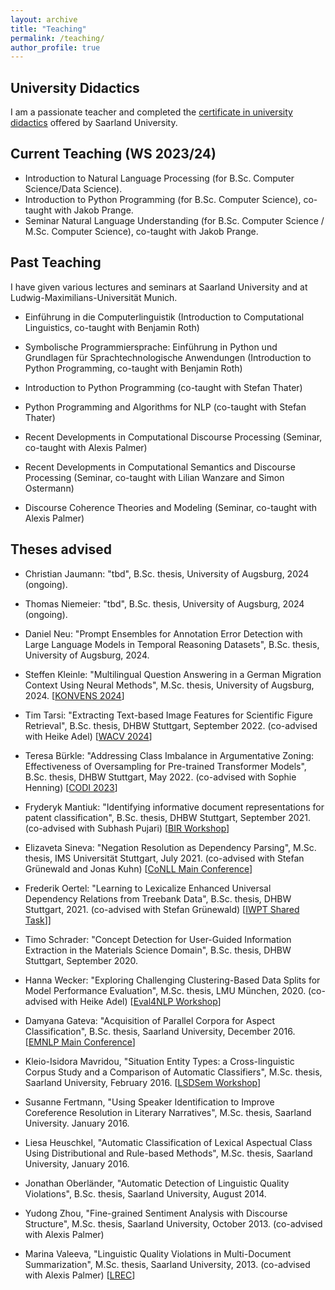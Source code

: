 ```yaml
---
layout: archive
title: "Teaching"
permalink: /teaching/
author_profile: true
---
```


University Didactics
-------------------
I am a passionate teacher and completed the [certificate in university didactics](https://www.uni-saarland.de/einrichtung/zell/arbeitsstelle-hochschuldidaktik/hochschuldidaktik-zertifikat.html) offered by Saarland University.


Current Teaching (WS 2023/24)
----------------
* Introduction to Natural Language Processing (for B.Sc. Computer Science/Data Science).
* Introduction to Python Programming (for B.Sc. Computer Science), co-taught with Jakob Prange.
* Seminar Natural Language Understanding (for B.Sc. Computer Science / M.Sc. Computer Science), co-taught with Jakob Prange.


Past Teaching
-------------
I have given various lectures and seminars at Saarland University and at Ludwig-Maximilians-Universität Munich.

* Einführung in die Computerlinguistik (Introduction to Computational Linguistics, co-taught with Benjamin Roth)

* Symbolische Programmiersprache: Einführung in Python und Grundlagen für Sprachtechnologische Anwendungen (Introduction to Python Programming, co-taught with Benjamin Roth)

* Introduction to Python Programming (co-taught with Stefan Thater)

* Python Programming and Algorithms for NLP (co-taught with Stefan Thater)

* Recent Developments in Computational Discourse Processing (Seminar, co-taught with Alexis Palmer)

* Recent Developments in Computational Semantics and Discourse Processing (Seminar, co-taught with Lilian Wanzare and Simon Ostermann)

* Discourse Coherence Theories and Modeling (Seminar, co-taught with Alexis Palmer)


Theses advised
-------------

* Christian Jaumann: "tbd", B.Sc. thesis, University of Augsburg, 2024 (ongoing).

* Thomas Niemeier: "tbd", B.Sc. thesis, University of Augsburg, 2024 (ongoing).

* Daniel Neu: "Prompt Ensembles for Annotation Error Detection with Large Language Models in Temporal Reasoning Datasets", B.Sc. thesis, University of Augsburg, 2024.

* Steffen Kleinle: "Multilingual Question Answering in a German Migration Context Using Neural Methods", M.Sc. thesis, University of Augsburg, 2024. [[KONVENS 2024](https://aclanthology.org/2024.konvens-main.25/)]

* Tim Tarsi: "Extracting Text-based Image Features for Scientific Figure Retrieval", B.Sc. thesis, DHBW Stuttgart, September 2022. (co-advised with Heike Adel) [[WACV 2024](https://openaccess.thecvf.com/content/WACV2024/html/Tarsi_SciOL_and_MuLMS-Img_Introducing_a_Large-Scale_Multimodal_Scientific_Dataset_and_WACV_2024_paper.html)]

* Teresa Bürkle: "Addressing Class Imbalance in Argumentative Zoning: Effectiveness of Oversampling for Pre-trained Transformer Models", B.Sc. thesis, DHBW Stuttgart, May 2022. (co-advised with Sophie Henning) [[CODI 2023](https://aclanthology.org/2023.codi-1.1/)]

* Fryderyk Mantiuk: "Identifying informative document representations for patent classification", B.Sc. thesis, DHBW Stuttgart, September 2021. (co-advised with Subhash Pujari) [[BIR Workshop](https://ceur-ws.org/Vol-3230/paper-04.pdf)]

* Elizaveta Sineva: "Negation Resolution as Dependency Parsing", M.Sc. thesis, IMS Universität Stuttgart, July 2021. (co-advised with Stefan Grünewald and Jonas Kuhn) [[CoNLL Main Conference](https://aclanthology.org/2021.conll-1.41/)]

* Frederik Oertel: "Learning to Lexicalize Enhanced Universal Dependency Relations from Treebank Data", B.Sc. thesis, DHBW Stuttgart, 2021. (co-advised with Stefan Grünewald) [[IWPT Shared Task](https://aclanthology.org/2021.iwpt-1.21/)]]

* Timo Schrader: "Concept Detection for User-Guided Information Extraction in the Materials Science Domain", B.Sc. thesis, DHBW Stuttgart, September 2020.

* Hanna Wecker: "Exploring Challenging Clustering-Based Data Splits for Model Performance Evaluation", M.Sc. thesis, LMU München, 2020. (co-advised with Heike Adel) [[Eval4NLP Workshop](https://aclanthology.org/2020.eval4nlp-1.15/)]

* Damyana Gateva: "Acquisition of Parallel Corpora for Aspect Classification", B.Sc. thesis, Saarland University, December 2016. [[EMNLP Main Conference](https://aclanthology.org/D17-1271/)]

* Kleio-Isidora Mavridou, "Situation Entity Types: a Cross-linguistic Corpus Study and a Comparison of Automatic Classifiers", M.Sc. thesis, Saarland University, February 2016. [[LSDSem Workshop](https://aclanthology.org/W15-2702/)]

* Susanne Fertmann, "Using Speaker Identification to Improve Coreference Resolution in Literary Narratives", M.Sc. thesis, Saarland University. January 2016.

* Liesa Heuschkel, "Automatic Classification of Lexical Aspectual Class Using Distributional and Rule-based Methods", M.Sc. thesis, Saarland University, January 2016.

* Jonathan Oberländer, "Automatic Detection of Linguistic Quality Violations", B.Sc. thesis, Saarland University, August 2014.

* Yudong Zhou, "Fine-grained Sentiment Analysis with Discourse Structure", M.Sc. thesis, Saarland University, October 2013. (co-advised with Alexis Palmer)

* Marina Valeeva, "Linguistic Quality Violations in Multi-Document Summarization", M.Sc. thesis, Saarland University, 2013. (co-advised with Alexis Palmer) [[LREC](https://aclanthology.org/L14-1467/)]
